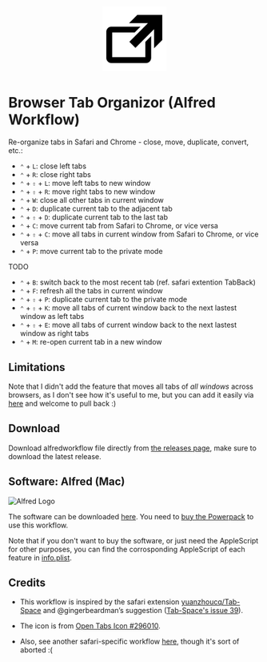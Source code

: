 <h1 align="center">
  <img src="./icon.png" width="128" height="128">
</h1>


# Browser Tab Organizor (Alfred Workflow)

Re-organize tabs in Safari and Chrome - close, move, duplicate, convert, etc.:

* `⌃` + `L`: close left tabs
* `⌃` + `R`: close right tabs
* `⌃` + `⇧` + `L`: move left tabs to new window
* `⌃` + `⇧` + `R`: move right tabs to new window
* `⌃` + `W`: close all other tabs in current window
* `⌃` + `D`: duplicate current tab to the adjacent tab
* `⌃` + `⇧`  + `D`: duplicate current tab to the last tab
* `⌃` + `C`: move current tab from Safari to Chrome, or vice versa
* `⌃` + `⇧` + `C`: move all tabs in current window from Safari to Chrome, or vice versa
* `⌃` + `P`: move current tab to the private mode

TODO

* `⌃` + `B`: switch back to the most recent tab (ref. safari extention TabBack)
* `⌃` + `F`: refresh all the tabs in current window
* `⌃` + `⇧` + `P`: duplicate current tab to the private mode
* `⌃` + `⇧` + `K`: move all tabs of current window back to the next lastest window as left tabs
* `⌃` + `⇧` + `E`: move all tabs of current window back to the next lastest window as right tabs
* `⌃` + `M`: re-open current tab in a new window

## Limitations

Note that I didn't add the feature that moves all tabs of *all windows* across browsers, as I don't see how it's useful to me, but you can add it easily via [here](https://gist.github.com/hanneskaeufler/4b94e292372639fde003729726500669) and welcome to pull back :)

## Download

Download alfredworkflow file directly from [the releases page](https://github.com/realliyifei/alfred-browser-tab-organizor/releases), make sure to download the latest release. 

## Software: Alfred (Mac)

![Alfred Logo](https://i.pinimg.com/originals/5c/23/a6/5c23a6723d3b19e892985fd918cf0aab.png)

The software can be downloaded [here](https://www.alfredapp.com/). You need to [buy the Powerpack](https://buy.alfredapp.com/) to use this workflow.

Note that if you don't want to buy the software, or just need the AppleScript for other purposes, you can find the corrosponding AppleScript of each feature in [info.plist](info.plist).

## Credits

* This workflow is inspired by the safari extension [yuanzhoucq/Tab-Space](https://github.com/yuanzhoucq/Tab-Space) and @gingerbeardman’s suggestion ([Tab-Space's issue 39](https://github.com/yuanzhoucq/Tab-Space/issues/39)).

* The icon is from [Open Tabs Icon #296010](https://icon-library.com/icon/open-tabs-icon-19.html).

* Also, see another safari-specific workflow [here](https://www.alfredforum.com/topic/10921-safari-assistant/#comments), though it's sort of aborted :(
